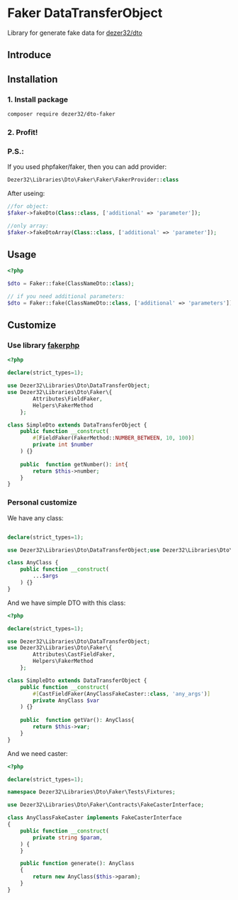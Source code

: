# Faker DataTransferObject

Library for generate fake data for [dezer32/dto](https://github.com/dezer32/dto.git)

## Introduce

## Installation

### 1. Install package

```bash
composer require dezer32/dto-faker
```

### 2. Profit!

### P.S.:

If you used phpfaker/faker, then you can add provider:

```php
Dezer32\Libraries\Dto\Faker\Faker\FakerProvider::class
```

After useing:

```php
//for object:
$faker->fakeDto(Class::class, ['additional' => 'parameter']);

//only array:
$faker->fakeDtoArray(Class::class, ['additional' => 'parameter']);
```

## Usage

```php
<?php

$dto = Faker::fake(ClassNameDto::class);

// if you need additional parameters:
$dto = Faker::fake(ClassNameDto::class, ['additional' => 'parameters']);
```

## Customize

### Use library [fakerphp](https://fakerphp.github.io/)

```php
<?php

declare(strict_types=1);

use Dezer32\Libraries\Dto\DataTransferObject;
use Dezer32\Libraries\Dto\Faker\{
        Attributes\FieldFaker,
        Helpers\FakerMethod
    };

class SimpleDto extends DataTransferObject {
    public function __construct(
        #[FieldFaker(FakerMethod::NUMBER_BETWEEN, 10, 100)]
        private int $number
    ) {}
    
    public  function getNumber(): int{
        return $this->number;
    }
}
```

### Personal customize

We have any class:

```php

declare(strict_types=1);

use Dezer32\Libraries\Dto\DataTransferObject;use Dezer32\Libraries\Dto\Faker\Attributes\FieldFaker;use Dezer32\Libraries\Dto\Faker\Helpers\FakerMethod;

class AnyClass {
    public function __construct(
        ...$args
    ) {}
}
```

And we have simple DTO with this class:

```php
<?php

declare(strict_types=1);

use Dezer32\Libraries\Dto\DataTransferObject;
use Dezer32\Libraries\Dto\Faker\{
        Attributes\CastFieldFaker,
        Helpers\FakerMethod
    };

class SimpleDto extends DataTransferObject {
    public function __construct(
        #[CastFieldFaker(AnyClassFakeCaster::class, 'any_args')]
        private AnyClass $var 
    ) {}
    
    public  function getVar(): AnyClass{
        return $this->var;
    }
}
```

And we need caster:

```php
<?php

declare(strict_types=1);

namespace Dezer32\Libraries\Dto\Faker\Tests\Fixtures;

use Dezer32\Libraries\Dto\Faker\Contracts\FakeCasterInterface;

class AnyClassFakeCaster implements FakeCasterInterface
{
    public function __construct(
        private string $param,
    ) {
    }

    public function generate(): AnyClass
    {
        return new AnyClass($this->param);
    }
}
```